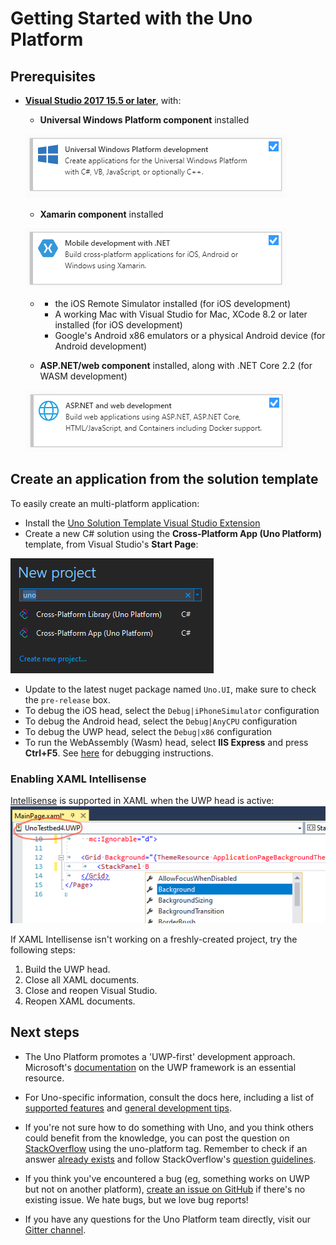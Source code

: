 # Getting Started with the Uno Platform

## Prerequisites
* [**Visual Studio 2017 15.5 or later**](https://visualstudio.microsoft.com/), with:
    * **Universal Windows Platform component** installed

    ![visual-studio-installer-uwp](Assets/quick-start/vs-install-uwp.png)

	* **Xamarin component** installed

    ![visual-studio-installer-xamarin](Assets/quick-start/vs-install-xamarin.png)

    *
        * the iOS Remote Simulator installed (for iOS development)
	    * A working Mac with Visual Studio for Mac, XCode 8.2 or later installed (for iOS development)
	    * Google's Android x86 emulators or a physical Android device (for Android development)

    * **ASP.NET/web component** installed, along with .NET Core 2.2 (for WASM development)

    ![visual-studio-installer-web](Assets/quick-start/vs-install-web.png)

## Create an application from the solution template

To easily create an multi-platform application:
* Install the [Uno Solution Template Visual Studio Extension](https://marketplace.visualstudio.com/items?itemName=nventivecorp.uno-platform-addin)
* Create a new C# solution using the **Cross-Platform App (Uno Platform)** template, from Visual Studio's **Start Page**:

![new project](Assets/quick-start/vsix-new-project.png)
* Update to the latest nuget package named `Uno.UI`, make sure to check the `pre-release` box.
* To debug the iOS head, select the `Debug|iPhoneSimulator` configuration
* To debug the Android head, select the `Debug|AnyCPU` configuration
* To debug the UWP head, select the `Debug|x86` configuration
* To run the WebAssembly (Wasm) head, select **IIS Express** and press **Ctrl+F5**. See [here](debugging-wasm.md) for debugging instructions.

### Enabling XAML Intellisense

[Intellisense](https://docs.microsoft.com/en-us/visualstudio/ide/using-intellisense) is supported in XAML when the UWP head is active:
![xaml-intellisense](Assets/quick-start/xaml-intellisense.png)

If XAML Intellisense isn't working on a freshly-created project, try the following steps:
1. Build the UWP head.
2. Close all XAML documents.
3. Close and reopen Visual Studio.
4. Reopen XAML documents.

## Next steps

* The Uno Platform promotes a 'UWP-first' development approach. Microsoft's [documentation](https://docs.microsoft.com/en-us/windows/uwp/develop/) on the UWP framework is an essential resource.

* For Uno-specific information, consult the docs here, including a list of [supported features](supported-features.md) and [general development tips](using-uno-ui.md).

* If you're not sure how to do something with Uno, and you think others could benefit from the knowledge, you can post the question on [StackOverflow](https://stackoverflow.com/questions/ask?tags=uno-platform) using the uno-platform tag. Remember to check if an answer [already exists](https://stackoverflow.com/questions/tagged/uno-platform) and follow StackOverflow's [question guidelines](https://stackoverflow.com/help/how-to-ask). 

* If you think you've encountered a bug (eg, something works on UWP but not on another platform), [create an issue on GitHub](https://github.com/nventive/Uno/issues) if there's no existing issue. We hate bugs, but we love bug reports!

* If you have any questions for the Uno Platform team directly, visit our [Gitter channel](https://gitter.im/uno-platform/Lobby).
